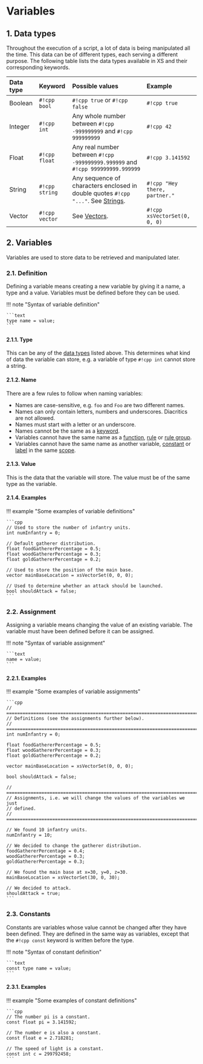 # Variables

## 1. Data types

Throughout the execution of a script, a lot of data is being manipulated all
the time. This data can be of different types, each serving a different
purpose. The following table lists the data types available in XS and their
corresponding keywords.

| Data type | Keyword        | Possible values                                                                                | Example                       |
| :-------- | :------------- | :--------------------------------------------------------------------------------------------- | :---------------------------- |
| Boolean   | `#!cpp bool`   | `#!cpp true` or `#!cpp false`                                                                  | `#!cpp true`                  |
| Integer   | `#!cpp int`    | Any whole number between `#!cpp -999999999` and `#!cpp 999999999`                              | `#!cpp 42`                    |
| Float     | `#!cpp float`  | Any real number between `#!cpp -999999999.999999` and `#!cpp 999999999.999999`                 | `#!cpp 3.141592`              |
| String    | `#!cpp string` | Any sequence of characters enclosed in double quotes `#!cpp "..."`. See [Strings](strings.md). | `#!cpp "Hey there, partner."` |
| Vector    | `#!cpp vector` | See [Vectors](vectors.md).                                                                     | `#!cpp xsVectorSet(0, 0, 0)`  |

## 2. Variables

Variables are used to store data to be retrieved and manipulated later.

### 2.1. Definition

Defining a variable means creating a new variable by giving it a name, a type
and a value. Variables must be defined before they can be used.

!!! note "Syntax of variable definition"

    ```text
    type name = value;
    ```

#### 2.1.1. Type

This can be any of the [data types](#1-data-types) listed above. This
determines what kind of data the variable can store, e.g. a variable of type
`#!cpp int` cannot store a string.

#### 2.1.2. Name

There are a few rules to follow when naming variables:

- Names are case-sensitive, e.g. `foo` and `Foo` are two different names.
- Names can only contain letters, numbers and underscores. Diacritics are not
  allowed.
- Names must start with a letter or an underscore.
- Names cannot be the same as a [keyword](../reference/keywords.md).
- Variables cannot have the same name as a [function](functions.md),
  [rule](rules.md) or [rule group](rules.md#12-group-name).
- Variables cannot have the same name as another variable,
  [constant](#3-constants) or [label](labels.md) in the same
  [scope](variables-scope.md).

#### 2.1.3. Value

This is the data that the variable will store. The value must be of the same
type as the variable.

#### 2.1.4. Examples

!!! example "Some examples of variable definitions"

    ```cpp
    // Used to store the number of infantry units.
    int numInfantry = 0;

    // Default gatherer distribution.
    float foodGathererPercentage = 0.5;
    float woodGathererPercentage = 0.3;
    float goldGathererPercentage = 0.2;

    // Used to store the position of the main base.
    vector mainBaseLocation = xsVectorSet(0, 0, 0);

    // Used to determine whether an attack should be launched.
    bool shouldAttack = false;
    ```

### 2.2. Assignment

Assigning a variable means changing the value of an existing variable. The
variable must have been defined before it can be assigned.

!!! note "Syntax of variable assignment"

    ```text
    name = value;
    ```

#### 2.2.1. Examples

!!! example "Some examples of variable assignments"

    ```cpp
    // ========================================================================
    // Definitions (see the assignments further below).
    // ========================================================================
    int numInfantry = 0;

    float foodGathererPercentage = 0.5;
    float woodGathererPercentage = 0.3;
    float goldGathererPercentage = 0.2;

    vector mainBaseLocation = xsVectorSet(0, 0, 0);

    bool shouldAttack = false;

    // ========================================================================
    // Assignments, i.e. we will change the values of the variables we just
    // defined.
    // ========================================================================

    // We found 10 infantry units.
    numInfantry = 10;

    // We decided to change the gatherer distribution.
    foodGathererPercentage = 0.4;
    woodGathererPercentage = 0.3;
    goldGathererPercentage = 0.3;

    // We found the main base at x=30, y=0, z=30.
    mainBaseLocation = xsVectorSet(30, 0, 30);

    // We decided to attack.
    shouldAttack = true;
    ```

### 2.3. Constants

Constants are variables whose value cannot be changed after they have been
defined. They are defined in the same way as variables, except that the
`#!cpp const` keyword is written before the type.

!!! note "Syntax of constant definition"

    ```text
    const type name = value;
    ```

#### 2.3.1. Examples

!!! example "Some examples of constant definitions"

    ```cpp
    // The number pi is a constant.
    const float pi = 3.141592;

    // The number e is also a constant.
    const float e = 2.718281;

    // The speed of light is a constant.
    const int c = 299792458;
    ```
